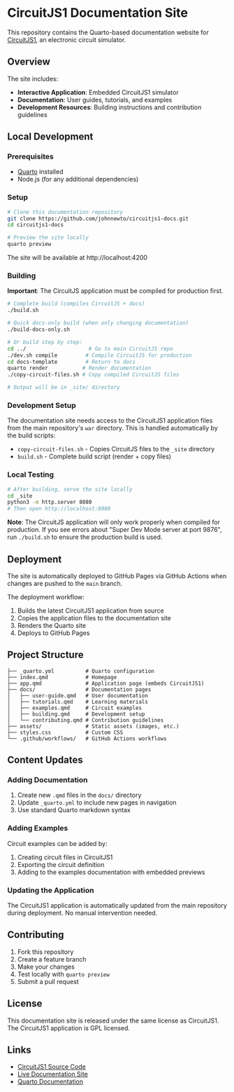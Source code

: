 # CircuitJS1 Documentation Site

This repository contains the Quarto-based documentation website for [CircuitJS1](https://github.com/johnnewto/circuitjs1), an electronic circuit simulator.

## Overview

The site includes:
- **Interactive Application**: Embedded CircuitJS1 simulator
- **Documentation**: User guides, tutorials, and examples
- **Development Resources**: Building instructions and contribution guidelines

## Local Development

### Prerequisites
- [Quarto](https://quarto.org/docs/get-started/) installed
- Node.js (for any additional dependencies)

### Setup

```bash
# Clone this documentation repository
git clone https://github.com/johnnewto/circuitjs1-docs.git
cd circuitjs1-docs

# Preview the site locally
quarto preview
```

The site will be available at http://localhost:4200

### Building

**Important**: The CircuitJS application must be compiled for production first.

```bash
# Complete build (compiles CircuitJS + docs)
./build.sh

# Quick docs-only build (when only changing documentation)
./build-docs-only.sh

# Or build step by step:
cd ../                    # Go to main CircuitJS repo
./dev.sh compile         # Compile CircuitJS for production
cd docs-template         # Return to docs
quarto render           # Render documentation
./copy-circuit-files.sh # Copy compiled CircuitJS files

# Output will be in _site/ directory
```

### Development Setup

The documentation site needs access to the CircuitJS1 application files from the main repository's `war` directory. This is handled automatically by the build scripts:

- `copy-circuit-files.sh` - Copies CircuitJS files to the `_site` directory
- `build.sh` - Complete build script (render + copy files)

### Local Testing

```bash
# After building, serve the site locally
cd _site
python3 -m http.server 8080
# Then open http://localhost:8080
```

**Note**: The CircuitJS application will only work properly when compiled for production. If you see errors about "Super Dev Mode server at port 9876", run `./build.sh` to ensure the production build is used.

## Deployment

The site is automatically deployed to GitHub Pages via GitHub Actions when changes are pushed to the `main` branch.

The deployment workflow:
1. Builds the latest CircuitJS1 application from source
2. Copies the application files to the documentation site
3. Renders the Quarto site
4. Deploys to GitHub Pages

## Project Structure

```
├── _quarto.yml          # Quarto configuration
├── index.qmd            # Homepage
├── app.qmd              # Application page (embeds CircuitJS1)
├── docs/                # Documentation pages
│   ├── user-guide.qmd   # User documentation
│   ├── tutorials.qmd    # Learning materials
│   ├── examples.qmd     # Circuit examples
│   ├── building.qmd     # Development setup
│   └── contributing.qmd # Contribution guidelines
├── assets/              # Static assets (images, etc.)
├── styles.css           # Custom CSS
└── .github/workflows/   # GitHub Actions workflows
```

## Content Updates

### Adding Documentation
1. Create new `.qmd` files in the `docs/` directory
2. Update `_quarto.yml` to include new pages in navigation
3. Use standard Quarto markdown syntax

### Adding Examples
Circuit examples can be added by:
1. Creating circuit files in CircuitJS1
2. Exporting the circuit definition
3. Adding to the examples documentation with embedded previews

### Updating the Application
The CircuitJS1 application is automatically updated from the main repository during deployment. No manual intervention needed.

## Contributing

1. Fork this repository
2. Create a feature branch
3. Make your changes
4. Test locally with `quarto preview`
5. Submit a pull request

## License

This documentation site is released under the same license as CircuitJS1. The CircuitJS1 application is GPL licensed.

## Links

- [CircuitJS1 Source Code](https://github.com/johnnewto/circuitjs1)
- [Live Documentation Site](https://johnnewto.github.io/circuitjs1-docs)
- [Quarto Documentation](https://quarto.org/docs/)
